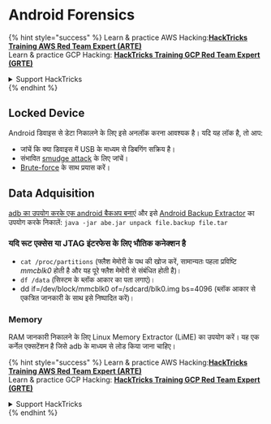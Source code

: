 # Android Forensics

{% hint style="success" %}
Learn & practice AWS Hacking:<img src="/.gitbook/assets/arte.png" alt="" data-size="line">[**HackTricks Training AWS Red Team Expert (ARTE)**](https://training.hacktricks.xyz/courses/arte)<img src="/.gitbook/assets/arte.png" alt="" data-size="line">\
Learn & practice GCP Hacking: <img src="/.gitbook/assets/grte.png" alt="" data-size="line">[**HackTricks Training GCP Red Team Expert (GRTE)**<img src="/.gitbook/assets/grte.png" alt="" data-size="line">](https://training.hacktricks.xyz/courses/grte)

<details>

<summary>Support HackTricks</summary>

* Check the [**subscription plans**](https://github.com/sponsors/carlospolop)!
* **Join the** 💬 [**Discord group**](https://discord.gg/hRep4RUj7f) or the [**telegram group**](https://t.me/peass) or **follow** us on **Twitter** 🐦 [**@hacktricks\_live**](https://twitter.com/hacktricks\_live)**.**
* **Share hacking tricks by submitting PRs to the** [**HackTricks**](https://github.com/carlospolop/hacktricks) and [**HackTricks Cloud**](https://github.com/carlospolop/hacktricks-cloud) github repos.

</details>
{% endhint %}

## Locked Device

Android डिवाइस से डेटा निकालने के लिए इसे अनलॉक करना आवश्यक है। यदि यह लॉक है, तो आप:

* जांचें कि क्या डिवाइस में USB के माध्यम से डिबगिंग सक्रिय है।
* संभावित [smudge attack](https://www.usenix.org/legacy/event/woot10/tech/full_papers/Aviv.pdf) के लिए जांचें।
* [Brute-force](https://www.cultofmac.com/316532/this-brute-force-device-can-crack-any-iphones-pin-code/) के साथ प्रयास करें।

## Data Adquisition

[adb का उपयोग करके एक android बैकअप बनाएं](../mobile-pentesting/android-app-pentesting/adb-commands.md#backup) और इसे [Android Backup Extractor](https://sourceforge.net/projects/adbextractor/) का उपयोग करके निकालें: `java -jar abe.jar unpack file.backup file.tar`

### यदि रूट एक्सेस या JTAG इंटरफेस के लिए भौतिक कनेक्शन है

* `cat /proc/partitions` (फ्लैश मेमोरी के पथ की खोज करें, सामान्यतः पहला प्रविष्टि _mmcblk0_ होती है और यह पूरे फ्लैश मेमोरी से संबंधित होती है)।
* `df /data` (सिस्टम के ब्लॉक आकार का पता लगाएं)।
* dd if=/dev/block/mmcblk0 of=/sdcard/blk0.img bs=4096 (ब्लॉक आकार से एकत्रित जानकारी के साथ इसे निष्पादित करें)।

### Memory

RAM जानकारी निकालने के लिए Linux Memory Extractor (LiME) का उपयोग करें। यह एक कर्नेल एक्सटेंशन है जिसे adb के माध्यम से लोड किया जाना चाहिए।

{% hint style="success" %}
Learn & practice AWS Hacking:<img src="/.gitbook/assets/arte.png" alt="" data-size="line">[**HackTricks Training AWS Red Team Expert (ARTE)**](https://training.hacktricks.xyz/courses/arte)<img src="/.gitbook/assets/arte.png" alt="" data-size="line">\
Learn & practice GCP Hacking: <img src="/.gitbook/assets/grte.png" alt="" data-size="line">[**HackTricks Training GCP Red Team Expert (GRTE)**<img src="/.gitbook/assets/grte.png" alt="" data-size="line">](https://training.hacktricks.xyz/courses/grte)

<details>

<summary>Support HackTricks</summary>

* Check the [**subscription plans**](https://github.com/sponsors/carlospolop)!
* **Join the** 💬 [**Discord group**](https://discord.gg/hRep4RUj7f) or the [**telegram group**](https://t.me/peass) or **follow** us on **Twitter** 🐦 [**@hacktricks\_live**](https://twitter.com/hacktricks\_live)**.**
* **Share hacking tricks by submitting PRs to the** [**HackTricks**](https://github.com/carlospolop/hacktricks) and [**HackTricks Cloud**](https://github.com/carlospolop/hacktricks-cloud) github repos.

</details>
{% endhint %}

